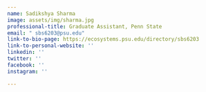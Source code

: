 ```yaml
---
name: Sadikshya Sharma
image: assets/img/sharma.jpg
professional-title: Graduate Assistant, Penn State
email: " sbs6203@psu.edu"
link-to-bio-page: https://ecosystems.psu.edu/directory/sbs6203
link-to-personal-website: ''
linkedin: ''
twitter: ''
facebook: ''
instagram: ''

---
```


